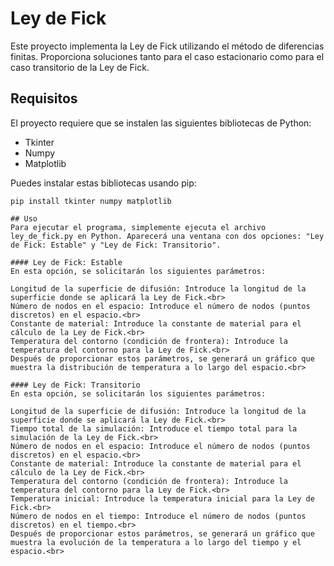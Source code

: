 # Ley de Fick

Este proyecto implementa la Ley de Fick utilizando el método de diferencias finitas. Proporciona soluciones tanto para el caso estacionario como para el caso transitorio de la Ley de Fick.

## Requisitos

El proyecto requiere que se instalen las siguientes bibliotecas de Python:
- Tkinter
- Numpy
- Matplotlib

Puedes instalar estas bibliotecas usando pip:
```shell
pip install tkinter numpy matplotlib

## Uso
Para ejecutar el programa, simplemente ejecuta el archivo ley_de_fick.py en Python. Aparecerá una ventana con dos opciones: "Ley de Fick: Estable" y "Ley de Fick: Transitorio".

#### Ley de Fick: Estable
En esta opción, se solicitarán los siguientes parámetros:

Longitud de la superficie de difusión: Introduce la longitud de la superficie donde se aplicará la Ley de Fick.<br>
Número de nodos en el espacio: Introduce el número de nodos (puntos discretos) en el espacio.<br>
Constante de material: Introduce la constante de material para el cálculo de la Ley de Fick.<br>
Temperatura del contorno (condición de frontera): Introduce la temperatura del contorno para la Ley de Fick.<br>
Después de proporcionar estos parámetros, se generará un gráfico que muestra la distribución de temperatura a lo largo del espacio.<br>

#### Ley de Fick: Transitorio
En esta opción, se solicitarán los siguientes parámetros:

Longitud de la superficie de difusión: Introduce la longitud de la superficie donde se aplicará la Ley de Fick.<br>
Tiempo total de la simulación: Introduce el tiempo total para la simulación de la Ley de Fick.<br>
Número de nodos en el espacio: Introduce el número de nodos (puntos discretos) en el espacio.<br>
Constante de material: Introduce la constante de material para el cálculo de la Ley de Fick.<br>
Temperatura del contorno (condición de frontera): Introduce la temperatura del contorno para la Ley de Fick.<br>
Temperatura inicial: Introduce la temperatura inicial para la Ley de Fick.<br>
Número de nodos en el tiempo: Introduce el número de nodos (puntos discretos) en el tiempo.<br>
Después de proporcionar estos parámetros, se generará un gráfico que muestra la evolución de la temperatura a lo largo del tiempo y el espacio.<br>
